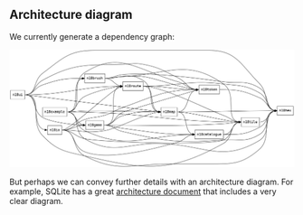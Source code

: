 ## Architecture diagram

We currently generate a dependency graph:

![The crate dependency graph](../dev_guide/dependencies.png)

But perhaps we can convey further details with an architecture diagram.
For example, SQLite has a great [architecture document](https://sqlite.org/arch.html) that includes a very clear diagram.
